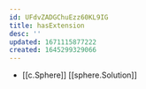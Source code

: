 ```yaml
---
id: UFdvZADGChuEzz60KL9IG
title: hasExtension
desc: ''
updated: 1671115877222
created: 1645299329066
---
```



- [[c.Sphere]] [[sphere.Solution]]

